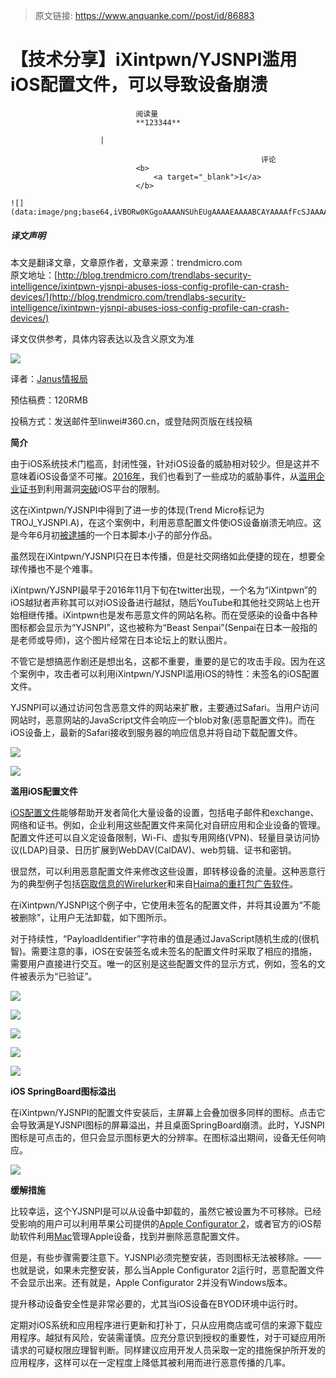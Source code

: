 > 原文链接: https://www.anquanke.com//post/id/86883 


# 【技术分享】iXintpwn/YJSNPI滥用iOS配置文件，可以导致设备崩溃


                                阅读量   
                                **123344**
                            
                        |
                        
                                                            评论
                                <b>
                                    <a target="_blank">1</a>
                                </b>
                                                                                                                                    ![](data:image/png;base64,iVBORw0KGgoAAAANSUhEUgAAAAEAAAABCAYAAAAfFcSJAAAAAXNSR0IArs4c6QAAAARnQU1BAACxjwv8YQUAAAAJcEhZcwAADsQAAA7EAZUrDhsAAAANSURBVBhXYzh8+PB/AAffA0nNPuCLAAAAAElFTkSuQmCC)
                                                                                            



##### 译文声明

本文是翻译文章，文章原作者，文章来源：trendmicro.com
                                <br>原文地址：[http://blog.trendmicro.com/trendlabs-security-intelligence/ixintpwn-yjsnpi-abuses-ioss-config-profile-can-crash-devices/](http://blog.trendmicro.com/trendlabs-security-intelligence/ixintpwn-yjsnpi-abuses-ioss-config-profile-can-crash-devices/)

译文仅供参考，具体内容表达以及含义原文为准

[![](https://p4.ssl.qhimg.com/t01c5f1f6ab61b803dc.png)](https://p4.ssl.qhimg.com/t01c5f1f6ab61b803dc.png)



译者：[Janus情报局](http://bobao.360.cn/member/contribute?uid=2954465307)

预估稿费：120RMB

投稿方式：发送邮件至linwei#360.cn，或登陆网页版在线投稿



**简介**



由于iOS系统技术门槛高，封闭性强，针对iOS设备的威胁相对较少。但是这并不意味着iOS设备坚不可摧。[2016年](http://blog.trendmicro.com/trendlabs-security-intelligence/2016-mobile-threat-landscape/)，我们也看到了一些成功的威胁事件，从[滥用企业证书](http://blog.trendmicro.com/trendlabs-security-intelligence/ios-masque-attack-spoof-apps-bypass-privacy-protection/)到利用漏洞[突破](https://www.trendmicro.com/vinfo/us/security/research-and-analysis/predictions/2017)iOS平台的限制。

这在iXintpwn/YJSNPI中得到了进一步的体现(Trend Micro标记为TROJ_YJSNPI.A)，在这个案例中，利用恶意配置文件使iOS设备崩溃无响应。这是今年6月初[被逮捕](http://d.hatena.ne.jp/Kango/20170611/1497198757#20170611fn1)的一个日本脚本小子的部分作品。

虽然现在iXintpwn/YJSNPI只在日本传播，但是社交网络如此便捷的现在，想要全球传播也不是个难事。

iXintpwn/YJSNPI最早于2016年11月下旬在twitter出现，一个名为“iXintpwn”的iOS越狱者声称其可以对iOS设备进行越狱，随后YouTube和其他社交网站上也开始相继传播。iXintpwn也是发布恶意文件的网站名称。而在受感染的设备中各种图标都会显示为“YJSNPI”，这也被称为“Beast Senpai”(Senpai在日本一般指的是老师或导师)，这个图片经常在日本论坛上的默认图片。

不管它是想搞恶作剧还是想出名，这都不重要，重要的是它的攻击手段。因为在这个案例中，攻击者可以利用iXintpwn/YJSNPI滥用iOS的特性：未签名的iOS配置文件。

YJSNPI可以通过访问包含恶意文件的网站来扩散，主要通过Safari。当用户访问网站时，恶意网站的JavaScript文件会响应一个blob对象(恶意配置文件)。而在iOS设备上，最新的Safari接收到服务器的响应信息并将自动下载配置文件。

[![](https://p3.ssl.qhimg.com/t0100ccb366eb73e504.png)](https://p3.ssl.qhimg.com/t0100ccb366eb73e504.png)

[![](https://p3.ssl.qhimg.com/t016f38b7b92c084109.png)](https://p3.ssl.qhimg.com/t016f38b7b92c084109.png)



**滥用iOS配置文件**

[iOS配置文件](https://developer.apple.com/library/content/featuredarticles/iPhoneConfigurationProfileRef/Introduction/Introduction.html)能够帮助开发者简化大量设备的设置，包括电子邮件和exchange、网络和证书。例如，企业利用这些配置文件来简化对自研应用和企业设备的管理。配置文件还可以自义定设备限制，Wi-Fi、虚拟专用网络(VPN)、轻量目录访问协议(LDAP)目录、日历扩展到WebDAV(CalDAV)、web剪辑、证书和密钥。

很显然，可以利用恶意配置文件来修改这些设置，即转移设备的流量。这种恶意行为的典型例子包括[窃取信息的Wirelurker](http://blog.trendmicro.com/trendlabs-security-intelligence/staying-safe-from-wirelurker-the-combined-macios-threat/)和来自[Haima的重打包广告软件](http://blog.trendmicro.com/trendlabs-security-intelligence/how-a-third-party-app-store-abuses-apples-developer-enterprise-program-to-serve-adware/)。

在iXintpwn/YJSNPI这个例子中，它使用未签名的配置文件，并将其设置为“不能被删除”，让用户无法卸载，如下图所示。

对于持续性，“PayloadIdentifier”字符串的值是通过JavaScript随机生成的(很机智)。需要注意的事，iOS在安装签名或未签名的配置文件时采取了相应的措施，需要用户直接进行交互。唯一的区别是这些配置文件的显示方式，例如，签名的文件被表示为“已验证”。

[![](https://p5.ssl.qhimg.com/t0150dcae4884b2fbb7.png)](https://p5.ssl.qhimg.com/t0150dcae4884b2fbb7.png)



[![](https://p2.ssl.qhimg.com/t01f624cc7f2202f28d.png)](https://p2.ssl.qhimg.com/t01f624cc7f2202f28d.png)

[![](https://p3.ssl.qhimg.com/t01caa6d31a10ef7d0c.png)](https://p3.ssl.qhimg.com/t01caa6d31a10ef7d0c.png)

[![](https://p4.ssl.qhimg.com/t01d7870c0a0a69f660.png)](https://p4.ssl.qhimg.com/t01d7870c0a0a69f660.png)

[![](https://p1.ssl.qhimg.com/t018fdfb4bee66ab1ca.png)](https://p1.ssl.qhimg.com/t018fdfb4bee66ab1ca.png)



**iOS SpringBoard图标溢出**

在iXintpwn/YJSNPI的配置文件安装后，主屏幕上会叠加很多同样的图标。点击它会导致满是YJSNPI图标的屏幕溢出，并且桌面SpringBoard崩溃。此时，YJSNPI图标是可点击的，但只会显示图标更大的分辨率。在图标溢出期间，设备无任何响应。

[![](https://p2.ssl.qhimg.com/t01af486e6cd1a4a78c.png)](https://p2.ssl.qhimg.com/t01af486e6cd1a4a78c.png)



**缓解措施**

比较幸运，这个YJSNPI是可以从设备中卸载的，虽然它被设置为不可移除。已经受影响的用户可以利用苹果公司提供的[Apple Configurator 2](https://support.apple.com/apple-configurator)，或者官方的iOS帮助软件利用[Mac](https://itunes.apple.com/us/app/apple-configurator-2/id1037126344?mt=12)管理Apple设备，找到并删除恶意配置文件。

但是，有些步骤需要注意下。YJSNPI必须完整安装，否则图标无法被移除。——也就是说，如果未完整安装，那么当Apple Configurator 2运行时，恶意配置文件不会显示出来。还有就是，Apple Configurator 2并没有Windows版本。

提升移动设备安全性是非常必要的，尤其当iOS设备在BYOD环境中运行时。

定期对iOS系统和应用程序进行更新和打补丁，只从应用商店或可信的来源下载应用程序。越狱有风险，安装需谨慎。应充分意识到授权的重要性，对于可疑应用所请求的可疑权限应理智判断。同样建议应用开发人员采取一定的措施保护所开发的应用程序，这样可以在一定程度上降低其被利用而进行恶意传播的几率。
